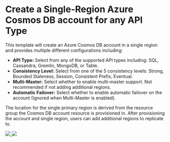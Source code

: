 # Create a Single-Region Azure Cosmos DB account for any API Type

This template will create an Azure Cosmos DB account in a single region and provides multiple different configurations including:

- **API Type:** Select from any of the supported API types including: SQL, Cassandra, Gremlin, MongoDB, or Table.
- **Consistency Level:** Select from one of the 5 consistency levels: Strong, Bounded Staleness, Session, Consistent Prefix, Eventual.
- **Multi-Master:** Select whether to enable multi-master support. Not recommended if not adding additional regions.
- **Automatic Failover:** Select whether to enable automatic failover on the account (Ignored when Multi-Master is enabled).

The location for the single primary region is derived from the resource group the Cosmos DB account resource is provisioned in. After provisioning the account and single region, users can add additional regions to replicate to.

<a href="https://portal.azure.com/#create/Microsoft.Template/uri/https%3A%2F%2Fraw.githubusercontent.com%2FAzure%2Fazure-quickstart-templates%2Fmaster%2F101-cosmosdb-create-arm-template%2Fazuredeploy.json" target="_blank">
    <img src="http://azuredeploy.net/deploybutton.png"/>
</a>

<a href="http://armviz.io/#/?load=https%3A%2F%2Fraw.githubusercontent.com%2FAzure%2Fazure-quickstart-templates%2Fmaster%2F101-cosmosdb-create-arm-template%2Fazuredeploy.json" target="_blank">
    <img src="http://armviz.io/visualizebutton.png"/>
</a>
